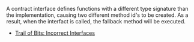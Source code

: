 A contract interface defines functions with a different type signature than the implementation, causing two different method id's to be created. As a result, when the interfact is called, the fallback method will be executed.

- [Trail of Bits: Incorrect Interfaces](https://github.com/crytic/not-so-smart-contracts/tree/master/incorrect_interface)
